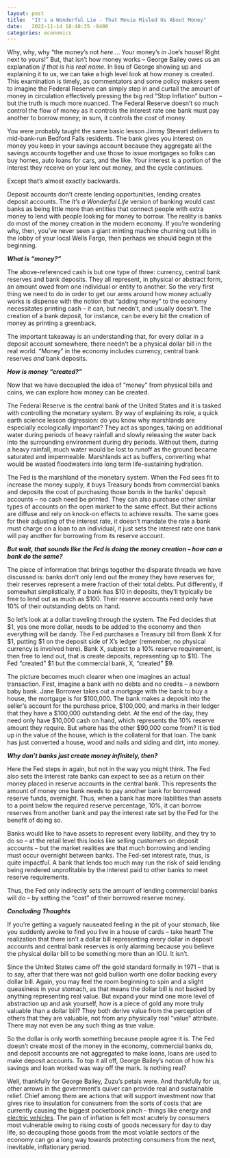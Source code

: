 ```yaml
---
layout: post
title:  "It's a Wonderful Lie - That Movie Misled Us About Money"
date:   2022-11-14 18:48:35 -0400
categories: economics
---
```


Why, why, why “the money’s not *here*…. Your money’s in Joe’s house! Right next to yours!” But, that isn’t how money works – George Bailey owes us an explanation *if that is his real name.* In lieu of George showing up and explaining it to us, we can take a high level look at how money is created. This examination is timely, as commentators and some policy makers seem to imagine the Federal Reserve can simply step in and curtail the amount of money in circulation effectively pressing the big red “Stop Inflation” button – but the truth is much more nuanced. The Federal Reserve doesn’t so much control the flow of money as it controls the interest rate one bank must pay another to borrow money; in sum, it controls the *cost* of money.

You were probably taught the same basic lesson Jimmy Stewart delivers to mid-bank-run Bedford Falls residents. The bank gives you interest on money you keep in your savings account because they aggregate all the savings accounts together and use those to issue mortgages so folks can buy homes, auto loans for cars, and the like. Your interest is a portion of the interest they receive on your lent out money, and the cycle continues.

Except that’s almost exactly backwards.

Deposit accounts don’t create lending opportunities, lending creates deposit accounts. The *It’s a Wonderful Life* version of banking would cast banks as being little more than entities that connect people with extra money to lend with people looking for money to borrow. The reality is banks do most of the money creation in the modern economy. If you’re wondering why, then, you’ve never seen a giant minting machine churning out bills in the lobby of your local Wells Fargo, then perhaps we should begin at the beginning.

***What is “money?”***

The above-referenced cash is but one type of three: currency, central bank reserves and bank deposits. They all represent, in physical or abstract form, an amount owed from one individual or entity to another. So the very first thing we need to do in order to get our arms around how money actually works is dispense with the notion that “adding money” to the economy necessitates printing cash – it can, but needn’t, and usually doesn’t. The creation of a bank deposit, for instance, can be every bit the creation of money as printing a greenback.

The important takeaway is an understanding that, for every dollar in a deposit account somewhere, there needn’t be a physical dollar bill in the real world. “Money” in the economy includes currency, central bank reserves *and* bank deposits.

***How is money “created?”***

Now that we have decoupled the idea of “money” from physical bills and coins, we can explore how money can be created.

The Federal Reserve is the central bank of the United States and it is tasked with controlling the monetary system. By way of explaining its role, a quick earth science lesson digression: do you know why marshlands are especially ecologically important? They act as sponges, taking on additional water during periods of heavy rainfall and slowly releasing the water back into the surrounding environment during dry periods. Without them, during a heavy rainfall, much water would be lost to runoff as the ground became saturated and impermeable. Marshlands act as buffers, converting what would be wasted floodwaters into long term life-sustaining hydration.

The Fed is the marshland of the monetary system. When the Fed sees fit to increase the money supply, it buys Treasury bonds from commercial banks and deposits the cost of purchasing those bonds in the banks’ deposit accounts – no cash need be printed. They can also purchase other similar types of accounts on the open market to the same effect. But their actions are diffuse and rely on knock-on effects to achieve results. The same goes for their adjusting of the interest rate, it doesn’t mandate the rate a bank must charge on a loan to an individual, it just sets the interest rate one bank will pay another for borrowing from its reserve account.

***But wait, that sounds like the Fed is doing the money creation – how can a bank do the same?***

The piece of information that brings together the disparate threads we have discussed is: banks don’t only lend out the money they have reserves for, their reserves represent a mere fraction of their total debts. Put differently, if somewhat simplistically, if a bank has $10 in deposits, they’ll typically be free to lend out as much as $100. Their reserve accounts need only have 10% of their outstanding debts on hand.

So let’s look at a dollar traveling through the system. The Fed decides that $1, yes one more dollar, needs to be added to the economy and then everything will be dandy. The Fed purchases a Treasury bill from Bank X for $1, putting $1 on the deposit side of X’s ledger (remember, no physical currency is involved here). Bank X, subject to a 10% reserve requirement, is then free to lend out, that is create deposits, representing up to $10. The Fed “created” $1 but the commercial bank, X, “created” $9.

The picture becomes much clearer when one imagines an actual transaction. First, imagine a bank with no debts and no credits – a newborn baby bank. Jane Borrower takes out a mortgage with the bank to buy a house, the mortgage is for $100,000. The bank makes a deposit into the seller’s account for the purchase price, $100,000, and marks in their ledger that they have a $100,000 outstanding debt. At the end of the day, they need only have $10,000 cash on hand, which represents the 10% reserve amount they require. But where has the other $90,000 come from? It is tied up in the value of the house, which is the collateral for that loan. The bank has just converted a house, wood and nails and siding and dirt, into money.

***Why don’t banks just create money infinitely, then?***

Here the Fed steps in again, but not in the way you might think. The Fed also sets the interest rate banks can expect to see as a return on their money placed in reserve accounts in the central bank. This represents the amount of money one bank needs to pay another bank for borrowed reserve funds, overnight. Thus, when a bank has more liabilities than assets to a point below the required reserve percentage, 10%, it can borrow reserves from another bank and pay the interest rate set by the Fed for the benefit of doing so.

Banks would like to have assets to represent every liability, and they try to do so – at the retail level this looks like selling customers on deposit accounts – but the market realities are that much borrowing and lending must occur overnight between banks. The Fed-set interest rate, thus, is quite impactful. A bank that lends too much may run the risk of said lending being rendered unprofitable by the interest paid to other banks to meet reserve requirements.

Thus, the Fed only indirectly sets the amount of lending commercial banks will do – by setting the “cost” of their borrowed reserve money.

***Concluding Thoughts***

If you’re getting a vaguely nauseated feeling in the pit of your stomach, like you suddenly awoke to find you live in a house of cards – take heart! The realization that there isn’t a dollar bill representing every dollar in deposit accounts and central bank reserves is only alarming because you believe the physical dollar bill to be something more than an IOU. It isn’t.

Since the United States came off the gold standard formally in 1971 – that is to say, after that there was not gold bullion worth one dollar backing every dollar bill. Again, you may feel the room beginning to spin and a slight queasiness in your stomach, as that means the dollar bill is not backed by anything representing real value. But expand your mind one more level of abstraction up and ask yourself, how is a piece of gold any more truly valuable than a dollar bill? They both derive value from the perception of others that they are valuable, not from any physically real “value” attribute. There may not even be any such thing as true value.

So the dollar is only worth something because people agree it is. The Fed doesn’t create most of the money in the economy, commercial banks do, and deposit accounts are not aggregated to make loans, loans are used to make deposit accounts. To top it all off, George Bailey’s notion of how his savings and loan worked was way off the mark. Is nothing real?

Well, thankfully for George Bailey, Zuzu’s petals were. And thankfully for us, other arrows in the government’s quiver can provide real and sustainable relief. Chief among them are actions that will support investment now that gives rise to insulation for consumers from the sorts of costs that are currently causing the biggest pocketbook pinch – things like energy and [electric vehicles](https://news.bloombergtax.com/tax-insights-and-commentary/rehabbing-electric-vehicles-image-problem-refundable-ev-credits). The pain of inflation is felt most acutely by consumers most vulnerable owing to rising costs of goods necessary for day to day life, so decoupling those goods from the most volatile sectors of the economy can go a long way towards protecting consumers from the next, inevitable, inflationary period.



